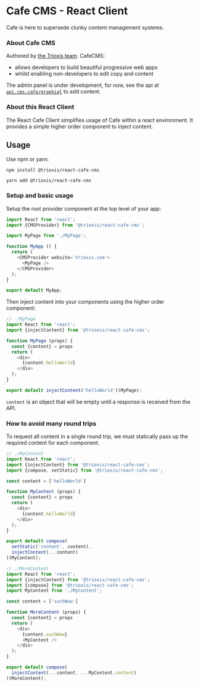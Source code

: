 # Cafe CMS - React Client

Cafe is here to supersede clunky content management systems.

### About Cafe CMS

Authored by [the Trioxis team](http://trioxis.com). CafeCMS:

- allows developers to build beautiful progressive web apps
- whilst enabling non-developers to edit copy and content

The admin panel is under development, for now, see the api at [`api.cms.cafe/graphiql`](http://api.cms.cafe/graphiql) to add content.

### About this React Client

The React Cafe Client simplifies usage of Cafe within a react environment. It provides a simple higher order component to inject content.

## Usage
Use npm or yarn:

```shell
npm install @trioxis/react-cafe-cms
```
```shell
yarn add @trioxis/react-cafe-cms
```

### Setup and basic usage

Setup the root provider component at the top level of your app:

```js
import React from 'react';
import {CMSProvider} from '@trioxis/react-cafe-cms';

import MyPage from './MyPage';

function MyApp () {
  return (
    <CMSProvider website='trioxis.com'>
      <MyPage />
    </CMSProvider>
  );
}

export default MyApp;
```

Then inject content into your components using the higher order component:
```js
// ./MyPage
import React from 'react';
import {injectContent} from '@trioxis/react-cafe-cms';

function MyPage (props) {
  const {content} = props
  return (
    <div>
      {content.helloWorld}
    </div>
  );
}

export default injectContent('helloWorld')(MyPage);
```

`content` is an object that will be empty until a response is received from the API.

### How to avoid many round trips

To request all content in a single round trip, we must statically pass up the required content for each component.

```js
// ./MyContent
import React from 'react';
import {injectContent} from '@trioxis/react-cafe-cms';
import {compose, setStatic} from '@trioxis/react-cafe-cms';

const content = ['helloWorld']

function MyContent (props) {
  const {content} = props
  return (
    <div>
      {content.helloWorld}
    </div>
  );
}

export default compose(
  setStatic('content', content),
  injectContent(...content)
)(MyContent);
```

```js
// ./MoreContent
import React from 'react';
import {injectContent} from '@trioxis/react-cafe-cms';
import {compose} from '@trioxis/react-cafe-cms';
import MyContent from './MyContent';

const content = ['suchWow']

function MoreContent (props) {
  const {content} = props
  return (
    <div>
      {content.suchWow}
      <MyContent />
    </div>
  );
}

export default compose(
  injectContent(...content, ...MyContent.content)
)(MoreContent);
```

